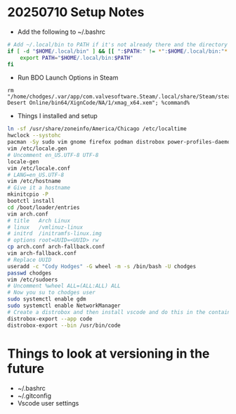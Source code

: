 # 20250710 Setup Notes
- Add the following to ~/.bashrc
```bash
# Add ~/.local/bin to PATH if it's not already there and the directory exists
if [ -d "$HOME/.local/bin" ] && [[ ":$PATH:" != *":$HOME/.local/bin:"* ]]; then
    export PATH="$HOME/.local/bin:$PATH"
fi
```
- Run BDO Launch Options in Steam
```shell
rm "/home/chodges/.var/app/com.valvesoftware.Steam/.local/share/Steam/steamapps/common/Black Desert Online/bin64/XignCode/NA/1/xmag_x64.xem"; %command%
```
- Things I installed and setup
```bash
ln -sf /usr/share/zoneinfo/America/Chicago /etc/localtime
hwclock --systohc
pacman -Sy sudo vim gnome firefox podman distrobox power-profiles-daemon git flatpak bind gnome-shell-extension-appindicator gamemode fwupd bluez networkmanager
vim /etc/locale.gen
# Uncomment en_US.UTF-8 UTF-8
locale-gen
vim /etc/locale.conf
# LANG=en_US.UTF-8
vim /etc/hostname
# Give it a hostname
mkinitcpio -P
bootctl install
cd /boot/loader/entries
vim arch.conf
# title   Arch Linux
# linux   /vmlinuz-linux
# initrd  /initramfs-linux.img
# options root=UUID=<UUID> rw
cp arch.conf arch-fallback.conf
vim arch-fallback.conf
# Replace UUID
useradd -c "Cody Hodges" -G wheel -m -s /bin/bash -U chodges
passwd chodges
vim /etc/sudoers
# Uncomment %wheel ALL=(ALL:ALL) ALL
# Now you su to chodges user
sudo systemctl enable gdm
sudo systemctl enable NetworkManager
# Create a distrobox and then install vscode and do this in the container
distrobox-export --app code
distrobox-export --bin /usr/bin/code
```
# Things to look at versioning in the future
- ~/.bashrc
- ~/.gitconfig
- Vscode user settings